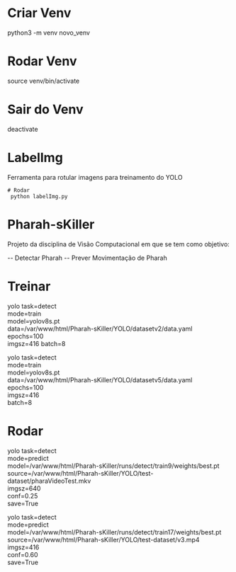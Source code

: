# Criar Venv
python3 -m venv novo_venv

# Rodar Venv
source venv/bin/activate

# Sair do Venv
deactivate

# LabelImg
Ferramenta para rotular imagens para treinamento do YOLO

    # Rodar
     python labelImg.py





# Pharah-sKiller
Projeto da disciplina de Visão Computacional em que se tem como objetivo: 

-- Detectar Pharah
-- Prever Movimentação de Pharah
                

# Treinar
yolo task=detect \
mode=train \
model=yolov8s.pt \
data=/var/www/html/Pharah-sKiller/YOLO/datasetv2/data.yaml \
epochs=100 \
imgsz=416
batch=8

yolo task=detect \
mode=train \
model=yolov8s.pt \
data=/var/www/html/Pharah-sKiller/YOLO/datasetv5/data.yaml \
epochs=100 \
imgsz=416 \
batch=8



# Rodar
yolo task=detect \
mode=predict \
model=/var/www/html/Pharah-sKiller/runs/detect/train9/weights/best.pt \
source=/var/www/html/Pharah-sKiller/YOLO/test-dataset/pharaVideoTest.mkv \
imgsz=640 \
conf=0.25 \
save=True


yolo task=detect \
mode=predict \
model=/var/www/html/Pharah-sKiller/runs/detect/train17/weights/best.pt \
source=/var/www/html/Pharah-sKiller/YOLO/test-dataset/v3.mp4 \
imgsz=416 \
conf=0.60 \
save=True